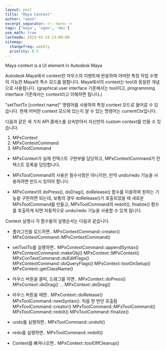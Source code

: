 ```yaml
---
layout: post
title: "Maya Context"
author: "wano"
excerpt_separator: <!--more-->
tags: ['maya', 'xgen', 'dev']
use_math: true
lastmode: 2023-03-23 13:00:00
sitemap:
  changefreq: weekly
  priority: 0.5
---
```


Maya context is a UI element in Autodesk Maya<!--more-->

Autodesk Maya에서 context란 마우스의 이벤트에 반응하여 어떠한 특정 작업 수행이 가능한 Maya의 특수 모드를 말합니다. Maya에서의 context는 tool과 동일한 개념으로 사용됩니다. (graphical user interface 기준에서는 tool이고, programming interface 기준에서는 context라고 이해하면 됩니다.)

"setToolTo [context name]" 명령어를 사용하여 특정 context 모드로 들어갈 수 있습니다. 현재 어떠한 context 모드에 있는지 알 수 있는 명령어는 currentCtx입니다.

다음과 같은 세 가지 API 클래스를 상속받아서 자신만의 custom context를 만들 수 있습니다.
1) MPxContext
2) MPxContextCommand
3) MPxToolCommand

* MPxContext가 실제 컨텍스트 구현부를 담당하고, MPxContextCommand가 컨텍스트 등록을 담당합니다.

* MPxToolCommand의 사용은 필수사항은 아니지만, 만약 undo/redo 기능을 사용하려면 반드시 있어야 합니다.

* MPxContext의 doPress(), doDrag(), doRelease() 함수를 이용하여 원하는 기능을 구현하면 되는데, 보통의 경우 doRelease()가 호출되었을 때 새로운 MPxToolCommand를 만들고, MPxToolCommand의 redoIt(), finalize() 함수를 호출하게 되면 자동적으로 undo/redo 기능을 사용할 수 있게 됩니다.

Context 실행시 각 함수들의 실행순서는 다음과 같습니다.

* 플러그인을 로드하면..
MPxContextCommand::creator()
MPxContextCommand::MPxContextCommand()

* setToolTo를 실행하면..
MPxContextCommand::appendSyntax()
MPxContextCommand::makeObj()
MPxContext::MPxContext()
MPxConTextCommand::doEditFlags()
MPxContextCommand::doQueryFlags()
MPxContext::toolOnSetup()
MPxContext::getClassName()

* 마우스 버튼을 클릭, 드래그를 하면..
MPxContext::doPress()
MPxContext::doDrag()
...
MPxContext::doDrag()

* 마우스 버튼을 떼면..
MPxContext::doRelease()
MPxToolCommand::newSyntax(): 처음 한 번만 호출됨
MPxToolCommand::creator()
MPxToolCommand::MPxToolCommand()
MPxToolCommand::redoIt()
MPxToolCommand::finalize()

* undo를 실행하면..
MPxToolCommand::undoIt()

* redo를 실행하면..
MPxToolCommand::redoIt()

* Context를 빠져나오면..
MPxContext::toolOffCleanup()
